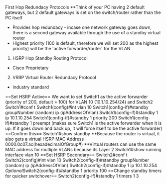 First Hop Redundacy Protocols
**Think of your PC having 2 default gateways, but 2 default gateways is set on the switch/router rather than the PC itself
- Provides hop redundacy - incase one network gateway goes down, there is a second gateway available through the use of a standby virtual router
- Highest priority (100 is default, therefore we will set 200 as the highest priority) will be the 'active forwarder/router' for the VLAN
1) HSRP Hop Standby Routing Protocol
- Cisco Proprietary
2) VRRP Virtual Router Redundacy Protocol
- Industry standard

==Set HSRP Active==
We want to set Switch1 as the active forwarder (priority of 200, default = 100) for VLAN 10 (10.1.10.254/24) and Switch2
Switch1#conf t
Switch1(config)#int vlan 10
Switch1(config-if)#standby groupNumber (random) ip (ipAddressOfVlan)
Switch1(config-if)#standby 1 ip 10.1.10.254
Switch1(config-if)#standby 1 priority 200 
Switch1(config-if)#standby 1 preempt (makes sure Switch1 is the active forwarder when it is up. If it goes down and back up, it will force itself to be the active forwarder)
==Confirm this==
Switch1#show standby
**Because the router is virtual, it also gets a virtual HSRP MAC Address 0000.0c07.ac(hexadecimalOfGroup#)
**Virtual routers can use the same MAC address for mutliple VLANs because its Layer 2
Switch1#show running interface vlan 10
==Set HSRP Secondary==
Switch2#conf t
Switch2(config)#int vlan 10
Switch2(config-if)#standby groupNumber (random) ip (ipAddressOfVlan)
Switch2(config-if)#standby 1 ip 10.1.10.254
*Optional*Switch2(config-if)#standby 1 priority 100
==Change standby timers for quicker switchover==
Switch2(config-if)#standby 1 timers 1 3